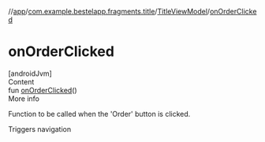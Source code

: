 //[app](../../index.md)/[com.example.bestelapp.fragments.title](../index.md)/[TitleViewModel](index.md)/[onOrderClicked](on-order-clicked.md)



# onOrderClicked  
[androidJvm]  
Content  
fun [onOrderClicked](on-order-clicked.md)()  
More info  


Function to be called when the 'Order' button is clicked.



Triggers navigation

  



